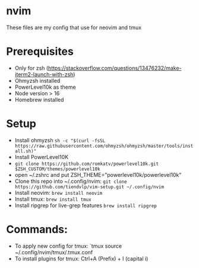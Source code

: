 # nvim
These files are my config that use for neovim and tmux

# Prerequisites
  - Only for zsh (https://stackoverflow.com/questions/13476232/make-iterm2-launch-with-zsh)
  - Ohmyzsh installed
  - PowerLevel10k as theme
  - Node version > 16
  - Homebrew installed

# Setup
- Install ohmyzsh
`sh -c "$(curl -fsSL https://raw.githubusercontent.com/ohmyzsh/ohmyzsh/master/tools/install.sh)"`
- Install PowerLevel10K
- `git clone https://github.com/romkatv/powerlevel10k.git $ZSH_CUSTOM/themes/powerlevel10k`
- open ~/.zshrc and put
ZSH_THEME="powerlevel10k/powerlevel10k"
- Clone this repo into ~/.config/nvim:
`git clone https://github.com/tiendvlp/vim-setup.git ~/.config/nvim`
- Install neovim:
`brew install neovim`
- Install tmux:
`brew install tmux`
- Install ripgrep for live-grep features
`brew install ripgrep`

# Commands:
- To apply new config for tmux:
`tmux source ~/.config/nvim/tmux/.tmux.conf
- To install plugins for tmux:
Ctrl+A (Prefix) + I (capital i)
